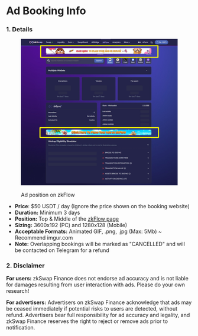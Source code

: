# Ad Booking Info

### 1. Details

<figure><img src="../.gitbook/assets/Screenshot_1.png" alt=""><figcaption><p>Ad position on zkFlow</p></figcaption></figure>

* **Price**: $50 USDT / day (Ignore the price shown on the booking website)
* **Duration:** Minimum 3 days
* **Position:** Top & Middle of the [zkFlow page](https://zkswap.finance/zkflow)
* **Sizing:** 3600x192 (PC) and 1280x128 (Mobile)
* **Acceptable Formats:** Animated GIF, .png, .jpg (Max: 5Mb) \~ Recommend imgur.com
* **Note:** Overlapping bookings will be marked as "CANCELLED" and will be contacted on Telegram for a refund

### 2. **Disclaimer**

**For users:** zkSwap Finance does not endorse ad accuracy and is not liable for damages resulting from user interaction with ads. Please do your own research!

**For advertisers:** Advertisers on zkSwap Finance acknowledge that ads may be ceased immediately if potential risks to users are detected, without refund. Advertisers bear full responsibility for ad accuracy and legality, and zkSwap Finance reserves the right to reject or remove ads prior to notification.
